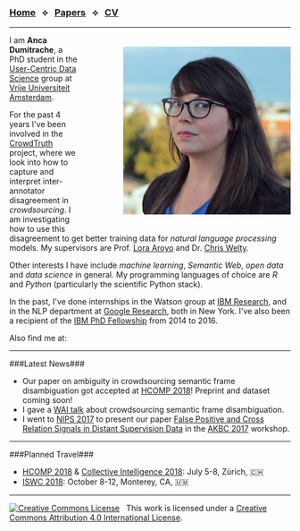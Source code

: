 <script src="https://use.fontawesome.com/4b6dfd67d9.js"></script>

### [Home](./)  &nbsp; &#10209; &nbsp;  [Papers](papers)  &nbsp; &#10209; &nbsp;  [CV](cv)

***

<img src="anca.jpg" width="300" style="float: right; margin-left: 80px; margin-bottom: 20px; margin-top: 20px" />

I am **Anca Dumitrache**, a PhD student in the [User-Centric Data Science](http://ucds.cs.vu.nl/) group at [Vrije Universiteit Amsterdam](http://few.vu.nl/).

For the past 4 years I've been involved in the [CrowdTruth](http://crowdtruth.org/) project, where we look into how to capture and interpret inter-annotator disagreement in *crowdsourcing*. I am investigating how to use this disagreement to get better training data for *natural language processing* models. My supervisors are Prof. [Lora Aroyo](https://loraaroyo.wordpress.com/) and Dr. [Chris Welty](https://research.google.com/pubs/104789.html).

Other interests I have include *machine learning*, *Semantic Web*, *open data* and *data science* in general. My programming languages of choice are *R* and *Python* (particularly the scientific Python stack). 

In the past, I've done internships in the Watson group at [IBM Research](http://research.ibm.com/), and in the NLP department at [Google Research](https://research.google.com/), both in New York. I've also been a recipient of the [IBM PhD Fellowship](http://www.research.ibm.com/university/awards/phdfellowship.shtml) from 2014 to 2016.

Also find me at: &nbsp; [<i class="fa fa-envelope fa-2x"></i>](mailto:anca.dumitrache@vu.nl) &nbsp; [<i class="fa fa-graduation-cap fa-2x"></i>](https://scholar.google.nl/citations?user=U6R4XGAAAAAJ&hl=en) &nbsp; [<i class="fa fa-github-square fa-2x"></i>](https://github.com/ancadumitrache) &nbsp; [<i class="fa fa-twitter-square fa-2x"></i>](https://twitter.com/anca_dmtrch)  &nbsp; [<i class="fa fa-linkedin-square fa-2x"></i>](https://www.linkedin.com/in/dumitracheanca/)  &nbsp; [<i class="fa fa-instagram fa-2x"></i>](https://www.instagram.com/ancanouk/)

***

###Latest News###

* Our paper on ambiguity in crowdsourcing semantic frame disambiguation got accepted at [HCOMP 2018](https://www.humancomputation.com/2018/)! Preprint and dataset coming soon!
* I gave a [WAI talk](https://wai.few.vu.nl/schedule/presentation/992/) about crowdsourcing semantic frame disambiguation.
* I went to [NIPS 2017](https://nips.cc/Conferences/2017) to present our paper [False Positive and Cross Relation Signals in Distant Supervision Data](https://arxiv.org/abs/1711.05186) in the [AKBC 2017](http://www.akbc.ws/2017/) workshop. 

***

###Planned Travel###

* [HCOMP 2018](https://www.humancomputation.com/2018/) & [Collective Intelligence 2018](http://ci.acm.org/2018/): July 5-8, Zürich, 🇨🇭
* [ISWC 2018](http://iswc2018.semanticweb.org/): October 8-12, Monterey, CA, 🇺🇲

***

<a rel="license" href="http://creativecommons.org/licenses/by/4.0/"><img alt="Creative Commons License" style="border-width:0" src="https://i.creativecommons.org/l/by/4.0/80x15.png" /></a> &nbsp; This work is licensed under a <a rel="license" href="http://creativecommons.org/licenses/by/4.0/">Creative Commons Attribution 4.0 International License</a>.
